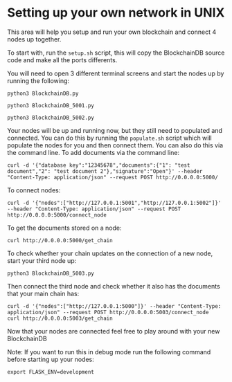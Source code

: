 # Setting up your own network in UNIX

This area will help you setup and run your own blockchain and connect 4 nodes up together.

To start with, run the `setup.sh` script, this will copy the BlockchainDB source code and make all the ports differents.

You will need to open 3 different terminal screens and start the nodes up by running the following:
```
python3 BlockchainDB.py
```
```
python3 BlockchainDB_5001.py 
```
```
python3 BlockchainDB_5002.py
```
Your nodes will be up and running now, but they still need to populated and connected. You can do this by running the `populate.sh` script which will populate the nodes for you and then connect them. You can also do this via the command line. 
To add documents via the command line:
```
curl -d '{"database key":"12345678","documents":{"1": "test document","2": "test document 2"},"signature":"Open"}' --header "Content-Type: application/json" --request POST http://0.0.0.0:5000/
```
To connect nodes:
```
curl -d '{"nodes":["http://127.0.0.1:5001","http://127.0.0.1:5002"]}' --header "Content-Type: application/json" --request POST http://0.0.0.0:5000/connect_node
```
To get the documents stored on a node:
```
curl http://0.0.0.0:5000/get_chain
```
To check whether your chain updates on the connection of a new node, start your third node up:
```
python3 BlockchainDB_5003.py
```
Then connect the third node and check whether it also has the documents that your main chain has:
```
curl -d '{"nodes":["http://127.0.0.1:5000"]}' --header "Content-Type: application/json" --request POST http://0.0.0.0:5003/connect_node
curl http://0.0.0.0:5003/get_chain
```

Now that your nodes are connected feel free to play around with your new BlockchainDB
    
Note:
    If you want to run this in debug mode run the following command before starting up your nodes:
```
export FLASK_ENV=development
```

